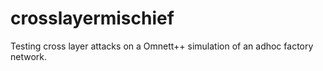 crosslayermischief
==================

Testing cross layer attacks on a Omnett++ simulation of an adhoc factory network. 
